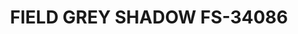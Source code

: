 ---
layout: product
title: "FIELD GREY SHADOW FS-34086"
price: "300" 
desc: "Akrilna boja 17mL - Metalik"
img_path: "/assets/img/AMMO.F-514.jpg"
brand: "AMMO"
available: false
special_offer: false
new: false
soon: false
cat: "020000"
subcat: "020100"
subsubcat: "020101"
sifra: "AMMO.F-514"
popular: false
---